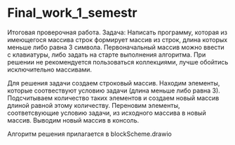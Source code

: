# Final_work_1_semestr

Итоговая проверочная работа.
Задача: Написать программу, которая из имеющегося массива строк формирует массив из строк,
длина которых меньше либо равна 3 символа. Первоначальный массив можно ввести с клавиатуры, 
либо задать на старте выполнения алгоритма. При решении не рекомендуется пользоваться коллекциями, 
лучше обойтись исключительно массивами.

Для решения задачи создаем строковый массив. 
Находим элементы, которые соотвествуют условию задачи (длина меньше либо равна 3). 
Подсчитываем количество таких элементов и создаем новый массив длиной равной этому количеству.
Переновим элементы, соответсвующие условию задачи, из исходного массива в новый массив.
Выводим новый массив в консоль.

Алгоритм решения прилагается в blockScheme.drawio
